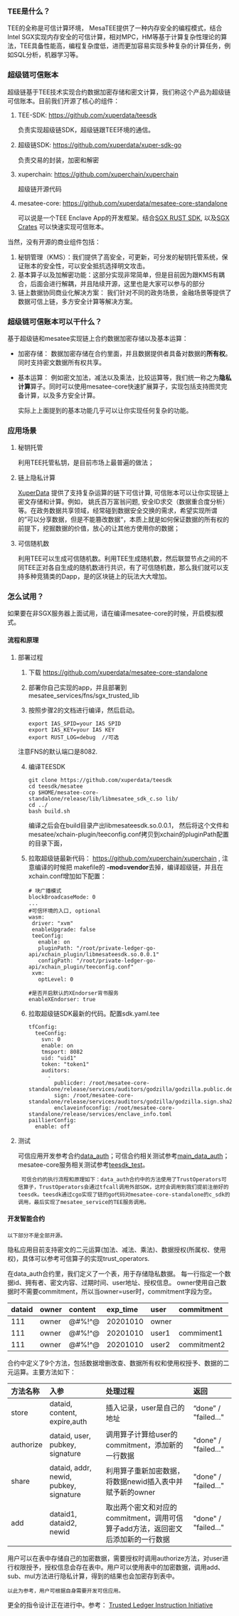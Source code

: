 ### TEE是什么？ 

TEE的全称是可信计算环境， MesaTEE提供了一种内存安全的编程模式，结合Intel SGX实现内存安全的可信计算，相对MPC，HM等基于计算复杂性理论的算法，TEE具备性能高，编程复杂度低，进而更加容易实现多种复杂的计算任务，例如SQL分析，机器学习等。

### 超级链可信账本

超级链基于TEE技术实现合约数据加密存储和密文计算，我们称这个产品为超级链可信账本。目前我们开源了核心的组件：

1. TEE-SDK: https://github.com/xuperdata/teesdk

   负责实现超级链SDK，超级链跟TEE环境的通信。

2. 超级链SDK:  https://github.com/xuperdata/xuper-sdk-go

   负责交易的封装，加密和解密

3. xuperchain: https://github.com/xuperchain/xuperchain

   超级链开源代码

4. mesatee-core: https://github.com/xuperdata/mesatee-core-standalone

   可以说是一个TEE Enclave App的开发框架。结合[SGX RUST SDK](https://github.com/apache/incubator-teaclave-sgx-sdk), 以及[SGX Crates](https://github.com/universal-secure-computing-community/crates-sgx) 可以快速实现可信账本。

当然，没有开源的商业组件包括：

1. 秘钥管理（KMS）：我们提供了高安全，可更新，可分发的秘钥托管系统，保证账本的安全性，可以安全抵抗选择明文攻击。
2. 基本算子以及加解密功能：这部分实现非常简单，但是目前因为跟KMS有耦合，后面会进行解耦，并且陆续开源，这里也是大家可以参与的部分
3. 链上数据协同商业化解决方案： 我们针对不同的政务场景，金融场景等提供了数据可信上链，多方安全计算等解决方案。

### 超级链可信账本可以干什么？

基于超级链和mesatee实现链上合约数据加密存储以及基本运算：

- 加密存储： 数据加密存储在合约里面，并且数据提供者具备对数据的**所有权**。同时支持密文数据所有权共享。

- 基本运算： 例如密文加法，减法以及乘法，比较运算等，我们统一称之为**隐私计算**算子。同时可以使用mesatee-core快速扩展算子，实现包括支持图灵完备计算，以及多方安全计算。

  实际上上面提到的基本功能几乎可以让你实现任何复杂的功能。

### 应用场景

1. 秘钥托管

   利用TEE托管私钥，是目前市场上最普遍的做法；

2. 链上隐私计算

   [XuperData](https://xchain.baidu.com/n/case/xuperdata) 提供了支持复杂运算的链下可信计算, 可信账本可以让你实现链上密文存储和计算。例如， 姚氏百万富翁问题, 安全ID求交（数据重合度分析）等。在政务数据共享领域，经常碰到数据安全交换的需求，希望实现所谓的”可以分享数据，但是不能篡改数据“，本质上就是如何保证数据的所有权的前提下，挖掘数据的价值，放心的让其他方使用你的数据；

3. 可信随机数

   利用TEE可以生成可信随机数。利用TEE生成随机数，然后联盟节点之间的不同TEE正对各自生成的随机数进行共识，有了可信随机数，那么我们就可以支持多种竞猜类的Dapp，是的区块链上的玩法大大增加。

### 怎么试用？

如果要在非SGX服务器上面试用，请在编译mesatee-core的时候，开启模拟模式。

#### 流程和原理

1. 部署过程

   1. 下载  https://github.com/xuperdata/mesatee-core-standalone

   2. 部署你自己实现的app，并且部署到mesatee_services/fns/sgx_trusted_lib

   3. 按照步骤2的文档进行编译，然后启动。

      ```
      export IAS_SPID=your IAS SPID
      export IAS_KEY=your IAS KEY
      export RUST_LOG=debug  //可选
      ```

   注意FNS的默认端口是8082.

   4. 编译TEESDK

      ```
      git clone https://github.com/xuperdata/teesdk
      cd teesdk/mesatee
      cp $HOME/mesatee-core-standalone/release/lib/libmesatee_sdk_c.so lib/
      cd ../
      bash build.sh
      ```

      编译之后会在build目录产出libmesateesdk.so.0.0.1， 然后将这个文件和mesatee/xchain-plugin/teeconfig.conf拷贝到xchain的pluginPath配置的目录下面，

   5. 拉取超级链最新代码： https://github.com/xuperchain/xuperchain , 注意编译的时候把 makefile的 **-mod=vendor**去掉，编译超级链，并且在xchain.conf增加如下配置：

      ```
      # 块广播模式
      blockBroadcaseMode: 0
      ...
      #可信环境的入口, optional
      wasm:
       driver: "xvm"
       enableUpgrade: false
       teeConfig:
         enable: on
         pluginPath: "/root/private-ledger-go-api/xchain_plugin/libmesateesdk.so.0.0.1"
         configPath: "/root/private-ledger-go-api/xchain_plugin/teeconfig.conf"
       xvm:
         optLevel: 0
         
      #是否开启默认的XEndorser背书服务
      enableXEndorser: true
      ```

   6. 拉取超级链SDK最新的代码。配置sdk.yaml.tee

      ```
      tfConfig:
        teeConfig:
          svn: 0
          enable: on
          tmsport: 8082
          uid: "uid1"
          token: "token1"
          auditors:
            -
              publicder: /root/mesatee-core-standalone/release/services/auditors/godzilla/godzilla.public.der
              sign: /root/mesatee-core-standalone/release/services/auditors/godzilla/godzilla.sign.sha256
              enclaveinfoconfig: /root/mesatee-core-standalone/release/services/enclave_info.toml
      paillierConfig:
        enable: off
      ```

      

2. 测试

   可信应用开发参考合约[data_auth](https://github.com/xuperchain/xuperchain/blob/master/core/contractsdk/cpp/example/paillier/src/paillier.cc)；可信合约相关测试参考[main_data_auth](https://github.com/xuperdata/xuper-sdk-go/blob/master/example/main_paillier.go)；mesatee-core服务相关测试参考[teesdk_test](https://github.com/xuperdata/teesdk/blob/master/mesatee/teesdk_test.go)。

      	可信合约的执行流程和原理如下：data_auth合约中的方法使用了TrustOperators可信算子，TrustOperators会通过tfcall调用外部SDK，这时会调用到我们提前注册好的teesdk。teesdk通过cgo实现了链的go代码对mesatee-core-standalone的c_sdk的调用，最后实现了mesatee_service的TEE服务调用。

#### 开发智能合约

```
以下部分不是全部开源。
```

隐私应用目前支持密文的二元运算(加法、减法、乘法)、数据授权(所属权、使用权)，具体可以参考可信算子的实现trust_operators. 

在data_auth合约里，我们定义了一个表，用于存储隐私数据。
每一行指定一个数据id、拥有者、密文内容、过期时间、user地址、授权信息。
owner使用自己数据时不需要commitment，所以当owner=user时，commitment字段为空。

| dataid | owner | content | exp_time | user  | commitment  |
| :----- | :---- | :------ | :------- | :---- | :---------- |
| 111    | owner | @#%!^@  | 20201010 | owner |             |
| 111    | owner | @#%!^@  | 20201010 | user1 | commiment1  |
| 111    | owner | @#%!^@  | 20201010 | user2 | commitment2 |

合约中定义了9个方法，包括数据增删改查、数据所有权和使用权授予、数据的二元运算。主要方法如下：

| 方法名称  | 入参                                   | 处理过程                                                     | 返回                 |
| :-------- | :------------------------------------- | :----------------------------------------------------------- | :------------------- |
| store     | dataid, content, expire,auth           | 插入记录，user是自己的地址                                   | “done” / "failed..." |
| authorize | dataid, user, pubkey, signature        | 调用算子计算给user的commitment，添加新的一行数据             | "done" / "failed..." |
| share     | dataid, addr, newid, pubkey, signature | 利用算子重新加密数据，将数据newid插入表中并赋予新的owner     | "done" / "failed..." |
| add       | dataid1, dataid2, newid                | 取出两个密文和对应的commitment，调用可信算子add方法，返回密文后添加新的一行数据 | "done" / "failed..." |

用户可以在表中存储自己的加密数据，需要授权时调用authorize方法，对user进行权限授予，授权信息会存在表中。用户可以使用表中的加密数据，调用add、sub、mul方法进行隐私计算，得到的结果也会加密存到表中。

```
以此为参考，用户可根据自身需要开发可信应用。  
```

更全的指令设计正在进行中。参考： [Trusted Ledger Instruction Initiative](https://github.com/xuperdata/mesatee-core-standalone/wiki/Proposal:-Trusted-Ledger-Instruction)
